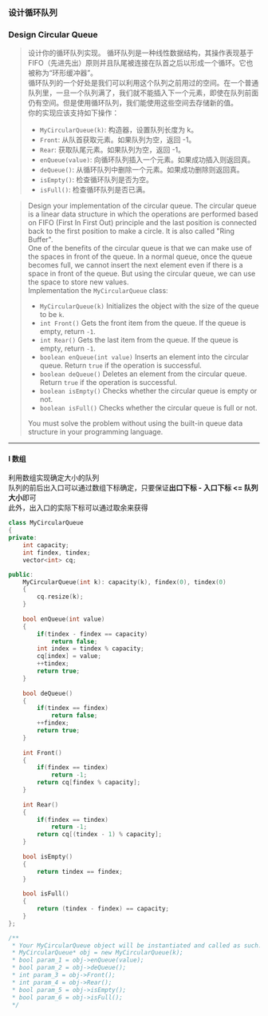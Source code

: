 ### 设计循环队列
### Design Circular Queue

> 设计你的循环队列实现。 循环队列是一种线性数据结构，其操作表现基于 FIFO（先进先出）原则并且队尾被连接在队首之后以形成一个循环。它也被称为“环形缓冲器”。  
> 循环队列的一个好处是我们可以利用这个队列之前用过的空间。在一个普通队列里，一旦一个队列满了，我们就不能插入下一个元素，即使在队列前面仍有空间。但是使用循环队列，我们能使用这些空间去存储新的值。  
> 你的实现应该支持如下操作：  
> - `MyCircularQueue(k)`: 构造器，设置队列长度为 k。  
> - `Front`: 从队首获取元素。如果队列为空，返回 -1。  
> - `Rear`: 获取队尾元素。如果队列为空，返回 -1。  
> - `enQueue(value)`: 向循环队列插入一个元素。如果成功插入则返回真。  
> - `deQueue()`: 从循环队列中删除一个元素。如果成功删除则返回真。  
> - `isEmpty()`: 检查循环队列是否为空。  
> - `isFull()`: 检查循环队列是否已满。  

> Design your implementation of the circular queue. The circular queue is a linear data structure in which the operations are performed based on FIFO (First In First Out) principle and the last position is connected back to the first position to make a circle. It is also called "Ring Buffer".  
> One of the benefits of the circular queue is that we can make use of the spaces in front of the queue. In a normal queue, once the queue becomes full, we cannot insert the next element even if there is a space in front of the queue. But using the circular queue, we can use the space to store new values.  
> Implementation the `MyCircularQueue` class:  
> - `MyCircularQueue(k)` Initializes the object with the size of the queue to be `k`.  
> - `int Front()` Gets the front item from the queue. If the queue is empty, return `-1`.  
> - `int Rear()` Gets the last item from the queue. If the queue is empty, return `-1`.  
> - `boolean enQueue(int value)` Inserts an element into the circular queue. Return `true` if the operation is successful.  
> - `boolean deQueue()` Deletes an element from the circular queue. Return `true` if the operation is successful.  
> - `boolean isEmpty()` Checks whether the circular queue is empty or not.  
> - `boolean isFull()` Checks whether the circular queue is full or not.  
> 
> You must solve the problem without using the built-in queue data structure in your programming language.   

----------

#### I 数组

利用数组实现确定大小的队列  
队列的前后出入口可以通过数组下标确定，只要保证**出口下标 - 入口下标 <= 队列大小**即可  
此外，出入口的实际下标可以通过取余来获得  

```cpp
class MyCircularQueue 
{
private:
    int capacity;
    int findex, tindex;
    vector<int> cq;

public:
    MyCircularQueue(int k): capacity(k), findex(0), tindex(0)
    {
        cq.resize(k);
    }
    
    bool enQueue(int value) 
    {
        if(tindex - findex == capacity)
            return false;
        int index = tindex % capacity;
        cq[index] = value;
        ++tindex;
        return true;
    }
    
    bool deQueue() 
    {
        if(tindex == findex)
            return false;
        ++findex;
        return true;
    }
    
    int Front() 
    {
        if(findex == tindex)
            return -1;
        return cq[findex % capacity];
    }
    
    int Rear() 
    {
        if(findex == tindex)
            return -1;
        return cq[(tindex - 1) % capacity];
    }
    
    bool isEmpty() 
    {
        return tindex == findex;
    }
    
    bool isFull() 
    {
        return (tindex - findex) == capacity;
    }
};

/**
 * Your MyCircularQueue object will be instantiated and called as such:
 * MyCircularQueue* obj = new MyCircularQueue(k);
 * bool param_1 = obj->enQueue(value);
 * bool param_2 = obj->deQueue();
 * int param_3 = obj->Front();
 * int param_4 = obj->Rear();
 * bool param_5 = obj->isEmpty();
 * bool param_6 = obj->isFull();
 */
```
